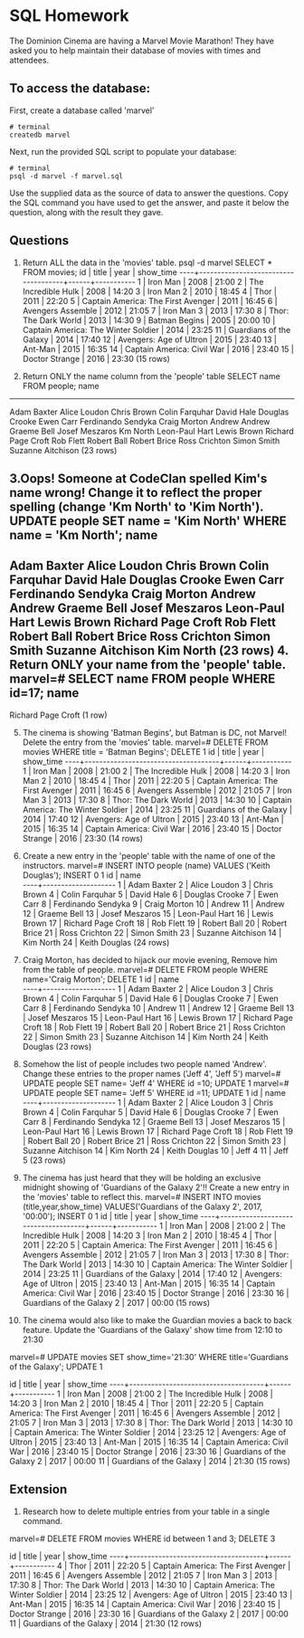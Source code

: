 # SQL Homework

The Dominion Cinema are having a Marvel Movie Marathon! They have asked you to help maintain their database of movies with times and attendees.

## To access the database:

First, create a database called 'marvel'
```
# terminal
createdb marvel
```

Next, run the provided SQL script to populate your database:
```
# terminal
psql -d marvel -f marvel.sql
```

Use the supplied data as the source of data to answer the questions.  Copy the SQL command you have used to get the answer, and paste it below the question, along with the result they gave.

## Questions

1. Return ALL the data in the 'movies' table.
psql -d marvel
SELECT * FROM movies;
id |                title                | year | show_time 
----+-------------------------------------+------+-----------
  1 | Iron Man                            | 2008 | 21:00
  2 | The Incredible Hulk                 | 2008 | 14:20
  3 | Iron Man 2                          | 2010 | 18:45
  4 | Thor                                | 2011 | 22:20
  5 | Captain America: The First Avenger  | 2011 | 16:45
  6 | Avengers Assemble                   | 2012 | 21:05
  7 | Iron Man 3                          | 2013 | 17:30
  8 | Thor: The Dark World                | 2013 | 14:30
  9 | Batman Begins                       | 2005 | 20:00
 10 | Captain America: The Winter Soldier | 2014 | 23:25
 11 | Guardians of the Galaxy             | 2014 | 17:40
 12 | Avengers: Age of Ultron             | 2015 | 23:40
 13 | Ant-Man                             | 2015 | 16:35
 14 | Captain America: Civil War          | 2016 | 23:40
 15 | Doctor Strange                      | 2016 | 23:30
(15 rows)



2. Return ONLY the name column from the 'people' table
SELECT name FROM people;
        name        
--------------------
 Adam  Baxter
 Alice Loudon
 Chris Brown
 Colin Farquhar
 David  Hale
 Douglas Crooke
 Ewen Carr
 Ferdinando Sendyka
 Craig Morton
 Andrew
 Andrew
 Graeme Bell
 Josef Meszaros
 Km North
 Leon-Paul Hart
 Lewis Brown
 Richard Page Croft
 Rob Flett
 Robert Ball
 Robert Brice
 Ross Crichton
 Simon Smith
 Suzanne Aitchison
(23 rows)

3.Oops! Someone at CodeClan spelled Kim's name wrong! Change it to reflect the proper spelling (change 'Km North' to 'Kim North').
UPDATE people SET name = 'Kim North' WHERE name = 'Km North';
        name        
--------------------
 Adam  Baxter
 Alice Loudon
 Chris Brown
 Colin Farquhar
 David  Hale
 Douglas Crooke
 Ewen Carr
 Ferdinando Sendyka
 Craig Morton
 Andrew
 Andrew
 Graeme Bell
 Josef Meszaros
 Leon-Paul Hart
 Lewis Brown
 Richard Page Croft
 Rob Flett
 Robert Ball
 Robert Brice
 Ross Crichton
 Simon Smith
 Suzanne Aitchison
 Kim North
(23 rows)
4. Return ONLY your name from the 'people' table.
marvel=# SELECT name FROM people WHERE id=17;
        name        
--------------------
 Richard Page Croft
(1 row)

5. The cinema is showing 'Batman Begins', but Batman is DC, not Marvel! Delete the entry from the 'movies' table.
marvel=# DELETE FROM movies WHERE title = 'Batman Begins';
DELETE 1
id |                title                | year | show_time 
----+-------------------------------------+------+-----------
  1 | Iron Man                            | 2008 | 21:00
  2 | The Incredible Hulk                 | 2008 | 14:20
  3 | Iron Man 2                          | 2010 | 18:45
  4 | Thor                                | 2011 | 22:20
  5 | Captain America: The First Avenger  | 2011 | 16:45
  6 | Avengers Assemble                   | 2012 | 21:05
  7 | Iron Man 3                          | 2013 | 17:30
  8 | Thor: The Dark World                | 2013 | 14:30
 10 | Captain America: The Winter Soldier | 2014 | 23:25
 11 | Guardians of the Galaxy             | 2014 | 17:40
 12 | Avengers: Age of Ultron             | 2015 | 23:40
 13 | Ant-Man                             | 2015 | 16:35
 14 | Captain America: Civil War          | 2016 | 23:40
 15 | Doctor Strange                      | 2016 | 23:30
(14 rows)

6. Create a new entry in the 'people' table with the name of one of the instructors.
marvel=# INSERT INTO people (name) VALUES ('Keith Douglas');
INSERT 0 1
id |        name        
----+--------------------
  1 | Adam  Baxter
  2 | Alice Loudon
  3 | Chris Brown
  4 | Colin Farquhar
  5 | David  Hale
  6 | Douglas Crooke
  7 | Ewen Carr
  8 | Ferdinando Sendyka
  9 | Craig Morton
 10 | Andrew
 11 | Andrew
 12 | Graeme Bell
 13 | Josef Meszaros
 15 | Leon-Paul Hart
 16 | Lewis Brown
 17 | Richard Page Croft
 18 | Rob Flett
 19 | Robert Ball
 20 | Robert Brice
 21 | Ross Crichton
 22 | Simon Smith
 23 | Suzanne Aitchison
 14 | Kim North
 24 | Keith Douglas
(24 rows)

7. Craig Morton, has decided to hijack our movie evening, Remove him from the table of people.
marvel=# DELETE FROM people WHERE name='Craig Morton';
DELETE 1
id |        name        
----+--------------------
  1 | Adam  Baxter
  2 | Alice Loudon
  3 | Chris Brown
  4 | Colin Farquhar
  5 | David  Hale
  6 | Douglas Crooke
  7 | Ewen Carr
  8 | Ferdinando Sendyka
 10 | Andrew
 11 | Andrew
 12 | Graeme Bell
 13 | Josef Meszaros
 15 | Leon-Paul Hart
 16 | Lewis Brown
 17 | Richard Page Croft
 18 | Rob Flett
 19 | Robert Ball
 20 | Robert Brice
 21 | Ross Crichton
 22 | Simon Smith
 23 | Suzanne Aitchison
 14 | Kim North
 24 | Keith Douglas
(23 rows)


8. Somehow the list of people includes two people named 'Andrew'. Change these entries to the proper names ('Jeff 4', 'Jeff 5')
marvel=# UPDATE people SET name= 'Jeff 4' WHERE id =10;
UPDATE 1
marvel=# UPDATE people SET name= 'Jeff 5' WHERE id =11;
UPDATE 1
id |        name        
----+--------------------
  1 | Adam  Baxter
  2 | Alice Loudon
  3 | Chris Brown
  4 | Colin Farquhar
  5 | David  Hale
  6 | Douglas Crooke
  7 | Ewen Carr
  8 | Ferdinando Sendyka
 12 | Graeme Bell
 13 | Josef Meszaros
 15 | Leon-Paul Hart
 16 | Lewis Brown
 17 | Richard Page Croft
 18 | Rob Flett
 19 | Robert Ball
 20 | Robert Brice
 21 | Ross Crichton
 22 | Simon Smith
 23 | Suzanne Aitchison
 14 | Kim North
 24 | Keith Douglas
 10 | Jeff 4
 11 | Jeff 5
(23 rows)
9. The cinema has just heard that they will be holding an exclusive midnight showing of 'Guardians of the Galaxy 2'!! Create a new entry in the 'movies' table to reflect this.
marvel=# INSERT INTO movies (title,year,show_time) VALUES('Guardians of the Galaxy 2', 2017, '00:00');
INSERT 0 1
id |                title                | year | show_time 
----+-------------------------------------+------+-----------
  1 | Iron Man                            | 2008 | 21:00
  2 | The Incredible Hulk                 | 2008 | 14:20
  3 | Iron Man 2                          | 2010 | 18:45
  4 | Thor                                | 2011 | 22:20
  5 | Captain America: The First Avenger  | 2011 | 16:45
  6 | Avengers Assemble                   | 2012 | 21:05
  7 | Iron Man 3                          | 2013 | 17:30
  8 | Thor: The Dark World                | 2013 | 14:30
 10 | Captain America: The Winter Soldier | 2014 | 23:25
 11 | Guardians of the Galaxy             | 2014 | 17:40
 12 | Avengers: Age of Ultron             | 2015 | 23:40
 13 | Ant-Man                             | 2015 | 16:35
 14 | Captain America: Civil War          | 2016 | 23:40
 15 | Doctor Strange                      | 2016 | 23:30
 16 | Guardians of the Galaxy 2           | 2017 | 00:00
(15 rows)

10. The cinema would also like to make the Guardian movies a back to back feature. Update the 'Guardians of the Galaxy' show time from 12:10 to 21:30

marvel=# UPDATE movies SET show_time='21:30' WHERE title='Guardians of the Galaxy'; 
UPDATE 1

 id |                title                | year | show_time 
----+-------------------------------------+------+-----------
  1 | Iron Man                            | 2008 | 21:00
  2 | The Incredible Hulk                 | 2008 | 14:20
  3 | Iron Man 2                          | 2010 | 18:45
  4 | Thor                                | 2011 | 22:20
  5 | Captain America: The First Avenger  | 2011 | 16:45
  6 | Avengers Assemble                   | 2012 | 21:05
  7 | Iron Man 3                          | 2013 | 17:30
  8 | Thor: The Dark World                | 2013 | 14:30
 10 | Captain America: The Winter Soldier | 2014 | 23:25
 12 | Avengers: Age of Ultron             | 2015 | 23:40
 13 | Ant-Man                             | 2015 | 16:35
 14 | Captain America: Civil War          | 2016 | 23:40
 15 | Doctor Strange                      | 2016 | 23:30
 16 | Guardians of the Galaxy 2           | 2017 | 00:00
 11 | Guardians of the Galaxy             | 2014 | 21:30
(15 rows)


## Extension

1. Research how to delete multiple entries from your table in a single command.

marvel=# DELETE FROM movies WHERE id between 1 and 3;
DELETE 3

 id |                title                | year | show_time 
----+-------------------------------------+------+-----------
  4 | Thor                                | 2011 | 22:20
  5 | Captain America: The First Avenger  | 2011 | 16:45
  6 | Avengers Assemble                   | 2012 | 21:05
  7 | Iron Man 3                          | 2013 | 17:30
  8 | Thor: The Dark World                | 2013 | 14:30
 10 | Captain America: The Winter Soldier | 2014 | 23:25
 12 | Avengers: Age of Ultron             | 2015 | 23:40
 13 | Ant-Man                             | 2015 | 16:35
 14 | Captain America: Civil War          | 2016 | 23:40
 15 | Doctor Strange                      | 2016 | 23:30
 16 | Guardians of the Galaxy 2           | 2017 | 00:00
 11 | Guardians of the Galaxy             | 2014 | 21:30
(12 rows)

